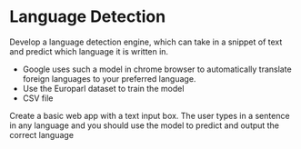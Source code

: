 # Language Detection 

Develop a language detection engine, which can take in a snippet of text and predict which language it is written in. 

- Google uses such a model in chrome browser to automatically translate foreign languages to your preferred language.
- Use the Europarl dataset to train the model
- CSV file


Create a basic web app with a text input box. The user types in a sentence in any language and you should use the model to predict and output the correct language
